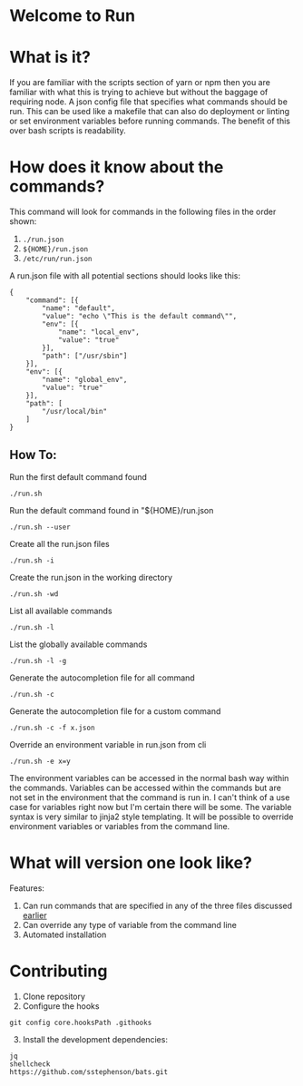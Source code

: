 # Welcome to Run

# What is it?
If you are familiar with the scripts section of yarn or npm then you are familiar with what this is trying to achieve but without the baggage of requiring node. A json config file that specifies what commands should be run. This can be used like a makefile that can also do deployment or linting or set environment variables before running commands. The benefit of this over bash scripts is readability.

# How does it know about the commands? <a id="files"></a>
This command will look for commands in the following files in the order shown:
1. ```./run.json```
2. ```${HOME}/run.json```
3. ```/etc/run/run.json```

A run.json file with all potential sections should looks like this:
```
{
	"command": [{
		"name": "default",
		"value": "echo \"This is the default command\"",
		"env": [{
			"name": "local_env",
			"value": "true"
		}],
		"path": ["/usr/sbin"]
	}],
	"env": [{
		"name": "global_env",
		"value": "true"
	}],
	"path": [
		"/usr/local/bin"
	]
}   
```

## How To:
Run the first default command found
```
./run.sh
```  
Run the default command found in "${HOME}/run.json
```
./run.sh --user
```
Create all the run.json files
```
./run.sh -i
```
Create the run.json in the working directory
```
./run.sh -wd
```
List all available commands
```
./run.sh -l
```
List the globally available commands
```
./run.sh -l -g
```
Generate the autocompletion file for all command
```
./run.sh -c
```
Generate the autocompletion file for a custom command
```
./run.sh -c -f x.json
```
Override an environment variable in run.json from cli
```
./run.sh -e x=y
```




The environment variables can be accessed in the normal bash way within the commands. Variables can be accessed within the commands
but are not set in the environment that the command is run in. I can't think of a use case for variables right now but I'm certain there
will be some. The variable syntax is very similar to jinja2 style templating. It will be possible to override environment variables or variables from the command line.

# What will version one look like?
Features:
1. Can run commands that are specified in any of the three files discussed [earlier](#files)
2. Can override any type of variable from the command line
3. Automated installation

# Contributing
1. Clone repository
2. Configure the hooks
```
git config core.hooksPath .githooks
```
3. Install the development dependencies:
```
jq
shellcheck
https://github.com/sstephenson/bats.git
```



